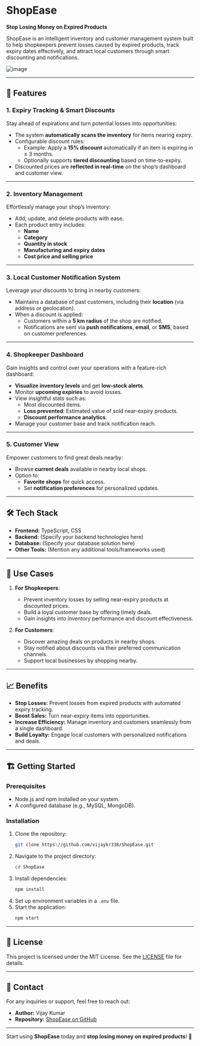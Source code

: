 # ShopEase

**Stop Losing Money on Expired Products**

ShopEase is an intelligent inventory and customer management system built to help shopkeepers prevent losses caused by expired products, track expiry dates effectively, and attract local customers through smart discounting and notifications.

![image](https://github.com/user-attachments/assets/e85a45d6-cfa5-4ccc-9bcc-208b3ba8cc23)


---

## 🚀 Features

### 1. **Expiry Tracking & Smart Discounts**
Stay ahead of expirations and turn potential losses into opportunities:
- The system **automatically scans the inventory** for items nearing expiry.
- Configurable discount rules:
  - Example: Apply a **15% discount** automatically if an item is expiring in ≤ 3 months.
  - Optionally supports **tiered discounting** based on time-to-expiry.
- Discounted prices are **reflected in real-time** on the shop’s dashboard and customer view.

---

### 2. **Inventory Management**
Effortlessly manage your shop’s inventory:
- Add, update, and delete products with ease.
- Each product entry includes:
  - **Name**
  - **Category**
  - **Quantity in stock**
  - **Manufacturing and expiry dates**
  - **Cost price and selling price**

---

### 3. **Local Customer Notification System**
Leverage your discounts to bring in nearby customers:
- Maintains a database of past customers, including their **location** (via address or geolocation).
- When a discount is applied:
  - Customers within a **5 km radius** of the shop are notified.
  - Notifications are sent via **push notifications**, **email**, or **SMS**, based on customer preferences.

---

### 4. **Shopkeeper Dashboard**
Gain insights and control over your operations with a feature-rich dashboard:
- **Visualize inventory levels** and get **low-stock alerts**.
- Monitor **upcoming expiries** to avoid losses.
- View insightful stats such as:
  - Most discounted items.
  - **Loss prevented**: Estimated value of sold near-expiry products.
  - **Discount performance analytics**.
- Manage your customer base and track notification reach.

---

### 5. **Customer View**
Empower customers to find great deals nearby:
- Browse **current deals** available in nearby local shops.
- Option to:
  - **Favorite shops** for quick access.
  - Set **notification preferences** for personalized updates.

---

## 🛠️ Tech Stack
- **Frontend:** TypeScript, CSS
- **Backend:** (Specify your backend technologies here)
- **Database:** (Specify your database solution here)
- **Other Tools:** (Mention any additional tools/frameworks used)

---

## 🎯 Use Cases
1. **For Shopkeepers**:
   - Prevent inventory losses by selling near-expiry products at discounted prices.
   - Build a loyal customer base by offering timely deals.
   - Gain insights into inventory performance and discount effectiveness.

2. **For Customers**:
   - Discover amazing deals on products in nearby shops.
   - Stay notified about discounts via their preferred communication channels.
   - Support local businesses by shopping nearby.

---

## 📈 Benefits
- **Stop Losses:** Prevent losses from expired products with automated expiry tracking.
- **Boost Sales:** Turn near-expiry items into opportunities.
- **Increase Efficiency:** Manage inventory and customers seamlessly from a single dashboard.
- **Build Loyalty:** Engage local customers with personalized notifications and deals.

---

## 🏗️ Getting Started

### Prerequisites
- Node.js and npm installed on your system.
- A configured database (e.g., MySQL, MongoDB).

### Installation
1. Clone the repository:
   ```bash
   git clone https://github.com/vijaykr338/ShopEase.git
   ```
2. Navigate to the project directory:
   ```bash
   cd ShopEase
   ```
3. Install dependencies:
   ```bash
   npm install
   ```
4. Set up environment variables in a `.env` file.
5. Start the application:
   ```bash
   npm start
   ```


---

## 📄 License
This project is licensed under the MIT License. See the [LICENSE](LICENSE) file for details.

---

## 📧 Contact
For any inquiries or support, feel free to reach out:
- **Author:** Vijay Kumar
- **Repository:** [ShopEase on GitHub](https://github.com/vijaykr338/ShopEase)

---

Start using **ShopEase** today and **stop losing money on expired products**! 🎉
